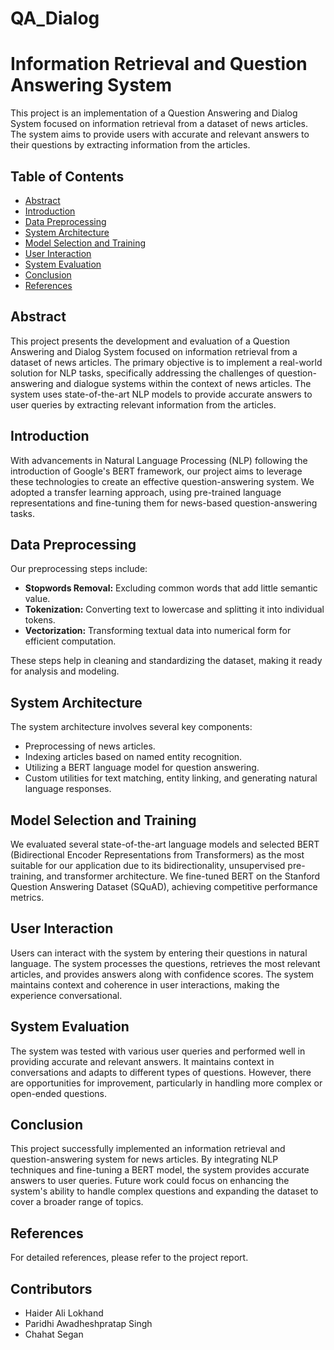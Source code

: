 # QA_Dialog
# Information Retrieval and Question Answering System

This project is an implementation of a Question Answering and Dialog System focused on information retrieval from a dataset of news articles. The system aims to provide users with accurate and relevant answers to their questions by extracting information from the articles.

## Table of Contents
- [Abstract](#abstract)
- [Introduction](#introduction)
- [Data Preprocessing](#data-preprocessing)
- [System Architecture](#system-architecture)
- [Model Selection and Training](#model-selection-and-training)
- [User Interaction](#user-interaction)
- [System Evaluation](#system-evaluation)
- [Conclusion](#conclusion)
- [References](#references)

## Abstract
This project presents the development and evaluation of a Question Answering and Dialog System focused on information retrieval from a dataset of news articles. The primary objective is to implement a real-world solution for NLP tasks, specifically addressing the challenges of question-answering and dialogue systems within the context of news articles. The system uses state-of-the-art NLP models to provide accurate answers to user queries by extracting relevant information from the articles.

## Introduction
With advancements in Natural Language Processing (NLP) following the introduction of Google's BERT framework, our project aims to leverage these technologies to create an effective question-answering system. We adopted a transfer learning approach, using pre-trained language representations and fine-tuning them for news-based question-answering tasks.

## Data Preprocessing
Our preprocessing steps include:
- **Stopwords Removal:** Excluding common words that add little semantic value.
- **Tokenization:** Converting text to lowercase and splitting it into individual tokens.
- **Vectorization:** Transforming textual data into numerical form for efficient computation.

These steps help in cleaning and standardizing the dataset, making it ready for analysis and modeling.

## System Architecture
The system architecture involves several key components:
- Preprocessing of news articles.
- Indexing articles based on named entity recognition.
- Utilizing a BERT language model for question answering.
- Custom utilities for text matching, entity linking, and generating natural language responses.

## Model Selection and Training
We evaluated several state-of-the-art language models and selected BERT (Bidirectional Encoder Representations from Transformers) as the most suitable for our application due to its bidirectionality, unsupervised pre-training, and transformer architecture. We fine-tuned BERT on the Stanford Question Answering Dataset (SQuAD), achieving competitive performance metrics.

## User Interaction
Users can interact with the system by entering their questions in natural language. The system processes the questions, retrieves the most relevant articles, and provides answers along with confidence scores. The system maintains context and coherence in user interactions, making the experience conversational.

## System Evaluation
The system was tested with various user queries and performed well in providing accurate and relevant answers. It maintains context in conversations and adapts to different types of questions. However, there are opportunities for improvement, particularly in handling more complex or open-ended questions.

## Conclusion
This project successfully implemented an information retrieval and question-answering system for news articles. By integrating NLP techniques and fine-tuning a BERT model, the system provides accurate answers to user queries. Future work could focus on enhancing the system's ability to handle complex questions and expanding the dataset to cover a broader range of topics.

## References
For detailed references, please refer to the project report.

## Contributors
- Haider Ali Lokhand
- Paridhi Awadheshpratap Singh
- Chahat Segan

